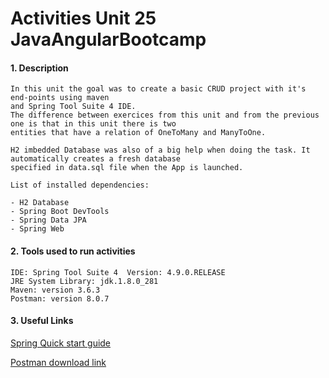 # Activities Unit 25 JavaAngularBootcamp

#### 1. Description
```
In this unit the goal was to create a basic CRUD project with it's end-points using maven
and Spring Tool Suite 4 IDE. 
The difference between exercices from this unit and from the previous one is that in this unit there is two 
entities that have a relation of OneToMany and ManyToOne. 

H2 imbedded Database was also of a big help when doing the task. It automatically creates a fresh database 
specified in data.sql file when the App is launched.

List of installed dependencies:

- H2 Database 
- Spring Boot DevTools
- Spring Data JPA
- Spring Web
```

#### 2. Tools used to run activities
```
IDE: Spring Tool Suite 4  Version: 4.9.0.RELEASE
JRE System Library: jdk.1.8.0_281  
Maven: version 3.6.3 
Postman: version 8.0.7
```
#### 3. Useful Links

[Spring Quick start guide](https://spring.io/quickstart)

[Postman download link](https://www.postman.com/downloads/)




